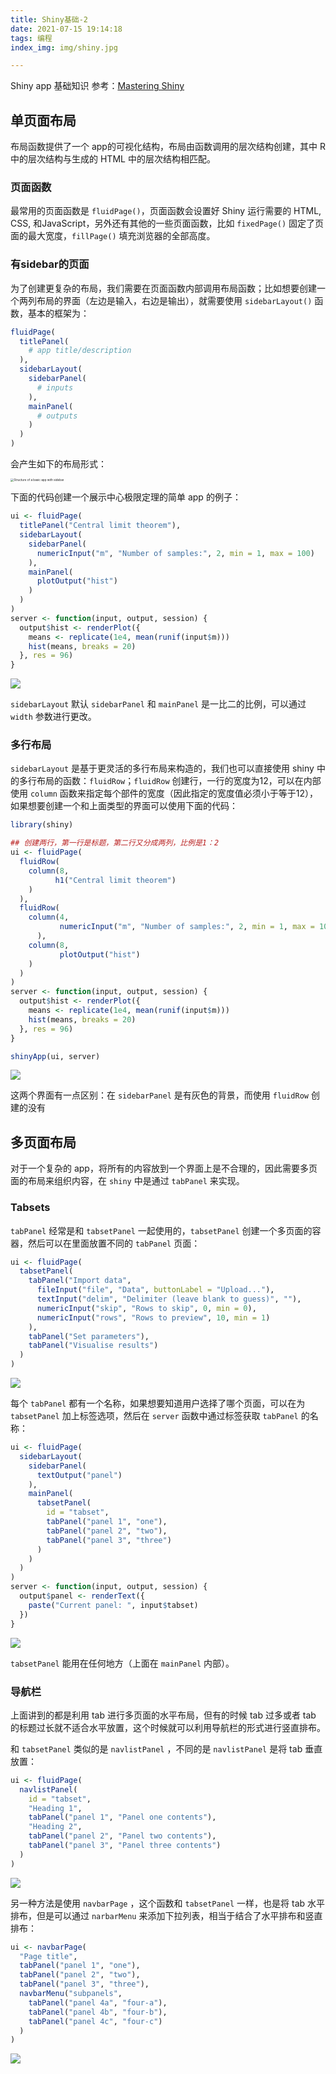 ```yaml
---
title: Shiny基础-2
date: 2021-07-15 19:14:18
tags: 编程
index_img: img/shiny.jpg

---
```


Shiny app 基础知识 参考：[Mastering Shiny](https://mastering-shiny.org/index.html)

<!-- more -->

## 单页面布局

布局函数提供了一个 app的可视化结构，布局由函数调用的层次结构创建，其中 R 中的层次结构与生成的 HTML 中的层次结构相匹配。

### 页面函数

最常用的页面函数是 `fluidPage()`，页面函数会设置好 Shiny 运行需要的 HTML, CSS, 和JavaScript，另外还有其他的一些页面函数，比如 `fixedPage()` 固定了页面的最大宽度，`fillPage()` 填充浏览器的全部高度。

### 有sidebar的页面

为了创建更复杂的布局，我们需要在页面函数内部调用布局函数；比如想要创建一个两列布局的界面（左边是输入，右边是输出），就需要使用 `sidebarLayout()` 函数，基本的框架为：

```R
fluidPage(
  titlePanel(
    # app title/description
  ),
  sidebarLayout(
    sidebarPanel(
      # inputs
    ),
    mainPanel(
      # outputs
    )
  )
)
```

会产生如下的布局形式：

<img src="https://d33wubrfki0l68.cloudfront.net/37aa2b1c61a6141cc95188bffd0cfc782fdb27d5/b6aa6/diagrams/action-layout/sidebar.png" alt="Structure of a basic app with sidebar" style="zoom:33%;" />

下面的代码创建一个展示中心极限定理的简单 app 的例子：

```R
ui <- fluidPage(
  titlePanel("Central limit theorem"),
  sidebarLayout(
    sidebarPanel(
      numericInput("m", "Number of samples:", 2, min = 1, max = 100)
    ),
    mainPanel(
      plotOutput("hist")
    )
  )
)
server <- function(input, output, session) {
  output$hist <- renderPlot({
    means <- replicate(1e4, mean(runif(input$m)))
    hist(means, breaks = 20)
  }, res = 96)
}
```

![](https://picgo-wutao.oss-cn-shanghai.aliyuncs.com/img/image-20210715164555291.png)

`sidebarLayout` 默认 `sidebarPanel` 和 `mainPanel` 是一比二的比例，可以通过 `width` 参数进行更改。

### 多行布局

`sidebarLayout` 是基于更灵活的多行布局来构造的，我们也可以直接使用 shiny 中的多行布局的函数：`fluidRow`；`fluidRow` 创建行，一行的宽度为12，可以在内部使用 `column` 函数来指定每个部件的宽度（因此指定的宽度值必须小于等于12），如果想要创建一个和上面类型的界面可以使用下面的代码：

```R
library(shiny)

## 创建两行，第一行是标题，第二行又分成两列，比例是1：2
ui <- fluidPage(
  fluidRow(
    column(8,
          h1("Central limit theorem")
    )
  ),
  fluidRow(
    column(4,
           numericInput("m", "Number of samples:", 2, min = 1, max = 100)
      ),
    column(8,
           plotOutput("hist")
    )
  )
)
server <- function(input, output, session) {
  output$hist <- renderPlot({
    means <- replicate(1e4, mean(runif(input$m)))
    hist(means, breaks = 20)
  }, res = 96)
}

shinyApp(ui, server)
```

![](https://picgo-wutao.oss-cn-shanghai.aliyuncs.com/img/image-20210715165706121.png)

这两个界面有一点区别：在 `sidebarPanel` 是有灰色的背景，而使用 `fluidRow` 创建的没有

## 多页面布局

对于一个复杂的 app，将所有的内容放到一个界面上是不合理的，因此需要多页面的布局来组织内容，在 `shiny` 中是通过 `tabPanel` 来实现。

### Tabsets

`tabPanel` 经常是和 `tabsetPanel` 一起使用的，`tabsetPanel` 创建一个多页面的容器，然后可以在里面放置不同的 `tabPanel` 页面：

```R
ui <- fluidPage(
  tabsetPanel(
    tabPanel("Import data", 
      fileInput("file", "Data", buttonLabel = "Upload..."),
      textInput("delim", "Delimiter (leave blank to guess)", ""),
      numericInput("skip", "Rows to skip", 0, min = 0),
      numericInput("rows", "Rows to preview", 10, min = 1)
    ),
    tabPanel("Set parameters"),
    tabPanel("Visualise results")
  )
)
```

![](https://picgo-wutao.oss-cn-shanghai.aliyuncs.com/img/image-20210715170813633.png)

每个 `tabPanel` 都有一个名称，如果想要知道用户选择了哪个页面，可以在为 `tabsetPanel` 加上标签选项，然后在 `server` 函数中通过标签获取 `tabPanel` 的名称：

```R
ui <- fluidPage(
  sidebarLayout(
    sidebarPanel(
      textOutput("panel")
    ),
    mainPanel(
      tabsetPanel(
        id = "tabset",
        tabPanel("panel 1", "one"),
        tabPanel("panel 2", "two"),
        tabPanel("panel 3", "three")
      )
    )
  )
)
server <- function(input, output, session) {
  output$panel <- renderText({
    paste("Current panel: ", input$tabset)
  })
}
```

![](https://picgo-wutao.oss-cn-shanghai.aliyuncs.com/img/image-20210715171313171.png)

`tabsetPanel` 能用在任何地方（上面在 `mainPanel` 内部）。

### 导航栏

上面讲到的都是利用 tab 进行多页面的水平布局，但有的时候 tab 过多或者 tab 的标题过长就不适合水平放置，这个时候就可以利用导航栏的形式进行竖直排布。

和 `tabsetPanel` 类似的是 `navlistPanel` ，不同的是 `navlistPanel` 是将 tab 垂直放置：

```R
ui <- fluidPage(
  navlistPanel(
    id = "tabset",
    "Heading 1",
    tabPanel("panel 1", "Panel one contents"),
    "Heading 2",
    tabPanel("panel 2", "Panel two contents"),
    tabPanel("panel 3", "Panel three contents")
  )
)
```

![](https://picgo-wutao.oss-cn-shanghai.aliyuncs.com/img/image-20210715182754399.png)

另一种方法是使用 `navbarPage` ，这个函数和 `tabsetPanel` 一样，也是将 tab 水平排布，但是可以通过 `narbarMenu` 来添加下拉列表，相当于结合了水平排布和竖直排布：

```R
ui <- navbarPage(
  "Page title",   
  tabPanel("panel 1", "one"),
  tabPanel("panel 2", "two"),
  tabPanel("panel 3", "three"),
  navbarMenu("subpanels", 
    tabPanel("panel 4a", "four-a"),
    tabPanel("panel 4b", "four-b"),
    tabPanel("panel 4c", "four-c")
  )
)
```

![](https://picgo-wutao.oss-cn-shanghai.aliyuncs.com/img/image-20210715183133798.png)

